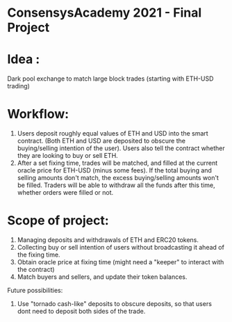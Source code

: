 # ConsensysAcademy 2021 - Final Project


# Idea : 
Dark pool exchange to match large block trades (starting with ETH-USD trading)

# Workflow:
1. Users deposit roughly equal values of ETH and USD into the smart contract. (Both ETH and USD are deposited to obscure the buying/selling intention of the user). Users also tell the contract whether they are looking to buy or sell ETH.
2. After a set fixing time, trades will be matched, and filled at the current oracle price for ETH-USD (minus some fees). If the total buying and selling amounts don't match, the excess buying/selling amounts won't be filled. Traders will be able to withdraw all the funds after this time, whether orders were filled or not.

# Scope of project:
1. Managing deposits and withdrawals of ETH and ERC20 tokens.
2. Collecting buy or sell intention of users without broadcasting it ahead of the fixing time.
3. Obtain oracle price at fixing time (might need a "keeper" to interact with the contract)
4. Match buyers and sellers, and update their token balances.

Future possibilities:
1. Use "tornado cash-like" deposits to obscure deposits, so that users dont need to deposit both sides of the trade.

